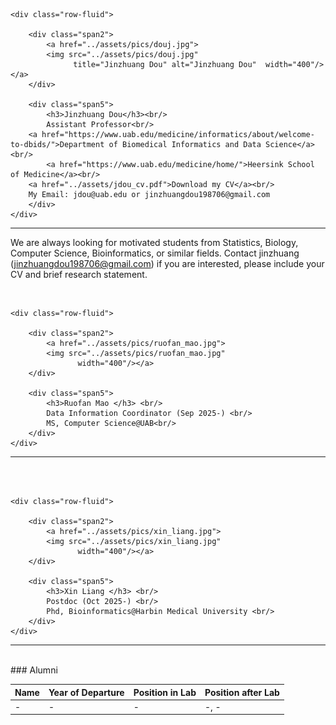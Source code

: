 

<div class="container">

    <div class="row-fluid">
        
        <div class="span2">
            <a href="../assets/pics/douj.jpg">
            <img src="../assets/pics/douj.jpg"
                  title="Jinzhuang Dou" alt="Jinzhuang Dou"  width="400"/></a>
        </div>

        <div class="span5">
            <h3>Jinzhuang Dou</h3><br/>
            Assistant Professor<br/>  	    
	    <a href="https://www.uab.edu/medicine/informatics/about/welcome-to-dbids/">Department of Biomedical Informatics and Data Science</a><br/>	     
            <a href="https://www.uab.edu/medicine/home/">Heersink School of Medicine</a><br/>	    
	    <a href="../assets/jdou_cv.pdf">Download my CV</a><br/>
	    My Email: jdou@uab.edu or jinzhuangdou198706@gmail.com
        </div>
    </div>
</div>
<hr />

We are always looking for motivated students from Statistics, Biology, Computer Science, Bioinformatics, or similar fields.  Contact jinzhuang (jinzhuangdou198706@gmail.com) if you are interested, please include your CV and brief research statement.



<br/>
<div class="container">

    <div class="row-fluid">
        
        <div class="span2">
            <a href="../assets/pics/ruofan_mao.jpg">
            <img src="../assets/pics/ruofan_mao.jpg"
                   width="400"/></a>
        </div>

        <div class="span5">
            <h3>Ruofan Mao </h3> <br/>
			Data Information Coordinator (Sep 2025-) <br/>       
            MS, Computer Science@UAB<br/>  	    
        </div>
    </div>
</div>
<hr /><br/>


<br/>
<div class="container">

    <div class="row-fluid">
        
        <div class="span2">
            <a href="../assets/pics/xin_liang.jpg">
            <img src="../assets/pics/xin_liang.jpg"
                   width="400"/></a>
        </div>

        <div class="span5">
            <h3>Xin Liang </h3> <br/>
			Postdoc (Oct 2025-) <br/>       
            Phd, Bioinformatics@Harbin Medical University <br/>  	    
        </div>
    </div>
</div>
<hr /><br/>
### Alumni

Name | Year of Departure | Position in Lab | Position after Lab
:----|:------------------|:----------------|:------------------
- | - | - | -, -
